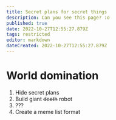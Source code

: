 ```yaml
---
title: Secret plans for secret things
description: Can you see this page? :o
published: true
date: 2022-10-27T12:55:27.879Z
tags: restricted
editor: markdown
dateCreated: 2022-10-27T12:55:27.879Z
---
```


# World domination

1. Hide secret plans
2. Build giant ~~death~~ robot
3. ???
4. Create a meme list format